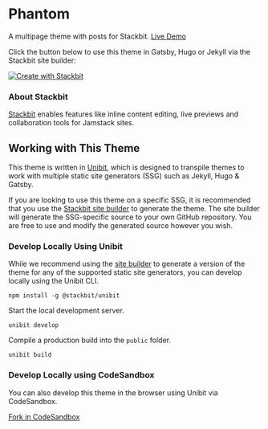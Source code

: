 # Phantom

A multipage theme with posts for Stackbit. [Live Demo](https://themes.stackbit.com/demos/phantom)

Click the button below to use this theme in Gatsby, Hugo or Jekyll via the Stackbit site builder:

[![Create with Stackbit](https://assets.stackbit.com/badge/create-with-stackbit.svg)](https://app.stackbit.com/create?theme=https://github.com/stackbithq/stackbit-theme-phantom)

### About Stackbit

[Stackbit](https://www.stackbit.com/) enables features like inline content editing, live previews and collaboration tools for Jamstack sites.

## Working with This Theme

This theme is written in [Unibit](https://docs.stackbit.com/unibit/), which is designed to transpile themes to work with multiple static site generators (SSG) such as Jekyll, Hugo & Gatsby.

If you are looking to use this theme on a specific  SSG, it is recommended that you use the [Stackbit site builder](https://app.stackbit.com/create?theme=https://github.com/stackbithq/stackbit-theme-phantom) to generate the theme. The site builder will generate the SSG-specific source to your own GitHub repository. You are free to use and modify the generated source however you wish.

### Develop Locally Using Unibit

While we recommend using the [site builder](https://app.stackbit.com/create?theme=https://github.com/stackbithq/stackbit-theme-phantom) to generate a version of the theme for any of the supported static site generators, you can develop locally using the Unibit CLI. 

```
npm install -g @stackbit/unibit
```

Start the local development server. 

```
unibit develop
```

Compile a production build into the `public` folder.

```
unibit build
```

### Develop Locally using CodeSandbox

You can also develop this theme in the browser using Unibit via CodeSandbox.

[Fork in CodeSandbox](https://codesandbox.io/s/github/stackbithq/stackbit-theme-phantom)
